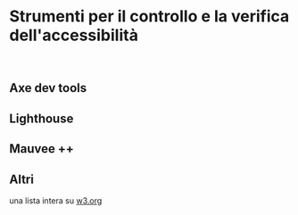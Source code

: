 <h1 class="title">Strumenti per il controllo e la verifica dell'accessibilità</h1>

<br>

<v-clicks>

## Axe dev tools

## Lighthouse

## Mauvee ++

## Altri
una lista intera su [w3.org](https://www.w3.org/WAI/ER/tools/)

</v-clicks>